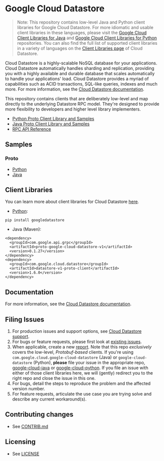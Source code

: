 # Google Cloud Datastore

> Note: This repository contains low-level Java and Python client libraries for Google Cloud Datastore.
> For more idiomatic and usable client libraries in these languages, please visit the [Google Cloud Client Libraries for Java][26] and [Google Cloud Client Libraries for Python][27] repositories. You can also find the full list of supported client libraries in a variety of languages on the [Client Libraries page][24] of Cloud Datastore.

Cloud Datastore is a highly-scalable NoSQL database for your applications. Cloud Datastore automatically handles sharding and replication, providing you with a highly available and durable database that scales automatically to handle your applications' load. Cloud Datastore provides a myriad of capabilities such as ACID transactions, SQL-like queries, indexes and much more. For more information, see the [Cloud Datastore documentation][4].

This repository contains clients that are deliberately low-level and map directly to the underlying Datastore RPC model. They're designed to provide more flexibility to developers and higher level library implementers.

- [Python Proto Client Library and Samples][9]
- [Java Proto Client Library and Samples][10]
- [RPC API Reference][6]

## Samples

### Proto

- [Python][1]
- [Java][2]

## Client Libraries

You can learn more about client libraries for Cloud Datastore [here][24].

- [Python][18]:

```
pip install googledatastore
```

- Java (Maven):

```
<dependency>
  <groupId>com.google.api.grpc</groupId>
  <artifactId>proto-google-cloud-datastore-v1</artifactId>
  <version>0.1.27</version>
</dependency>
<dependency>
  <groupId>com.google.cloud.datastore</groupId>
  <artifactId>datastore-v1-proto-client</artifactId>
  <version>1.6.0</version>
</dependency>
```

## Documentation

For more information, see the [Cloud Datastore documentation][4].

## Filing Issues

1. For production issues and support options, see [Cloud Datastore support][25].
2. For bugs or feature requests, please first look at [existing issues][14].
3. When applicable, create a new [report][15]. Note that this repo _exclusively_ covers the low-level, _Protobuf-based_ clients. If you're using `com.google.cloud.google-cloud-datastore` (Java) or `google-cloud-datastore` (Python), **please** file your issue in the appropriate repo, [google-cloud-java][26] or [google-cloud-python][27]. If you file an issue with either of those client libraries here, we will (gently) redirect you to the right repo and close the issue in this one.
4. For bugs, detail the steps to reproduce the problem and the affected version number.
5. For feature requests, articulate the use case you are trying solve and describe any current workaround(s).

## Contributing changes

- See [CONTRIB.md][7]

## Licensing

- See [LICENSE][8]

[1]: python/demos/trivial/adams.py
[2]: java/demos/src/main/java/com/google/datastore/v1/demos/trivial/Adams.java
[4]: https://cloud.google.com/datastore
[6]: https://cloud.google.com/datastore/reference/rpc
[7]: CONTRIB.md
[8]: LICENSE
[9]: python
[10]: java
[14]: https://github.com/GoogleCloudPlatform/google-cloud-datastore/issues
[15]: https://github.com/GoogleCloudPlatform/google-cloud-datastore/issues/new
[18]: https://pypi.python.org/pypi/googledatastore
[24]: https://cloud.google.com/datastore/docs/client-libraries
[25]: https://cloud.google.com/datastore/docs/support
[26]: https://github.com/GoogleCloudPlatform/google-cloud-java
[27]: https://github.com/GoogleCloudPlatform/google-cloud-python
